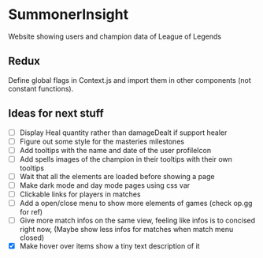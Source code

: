 # SummonerInsight
Website showing users and champion data of League of Legends

## Redux

Define global flags in Context.js and import them in other components (not constant functions).

## Ideas for next stuff

- [ ] Display Heal quantity rather than damageDealt if support healer
- [ ] Figure out some style for the masteries milestones
- [ ] Add tooltips with the name and date of the user profileIcon
- [ ] Add spells images of the champion in their tooltips with their own tooltips
- [ ] Wait that all the elements are loaded before showing a page
- [ ] Make dark mode and day mode pages using css var
- [ ] Clickable links for players in matches
- [ ] Add a open/close menu to show more elements of games (check op.gg for ref)
- [ ] Give more match infos on the same view, feeling like infos is to concised right now, (Maybe show less infos for matches when match menu closed)
- [x] Make hover over items show a tiny text description of it